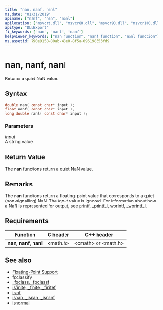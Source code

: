 ```yaml
---
title: "nan, nanf, nanl"
ms.date: "01/31/2019"
apiname: ["nanf", "nan", "nanl"]
apilocation: ["msvcrt.dll", "msvcr80.dll", "msvcr90.dll", "msvcr100.dll", "msvcr100_clr0400.dll", "msvcr110.dll", "msvcr110_clr0400.dll", "msvcr120.dll", "msvcr120_clr0400.dll", "ucrtbase.dll", "api-ms-win-crt-math-l1-1-0.dll"]
apitype: "DLLExport"
f1_keywords: ["nan", "nanl", "nanf"]
helpviewer_keywords: ["nan function", "nanf function", "nanl function"]
ms.assetid: 790e9158-80ab-43e0-8f5a-096198553fd9
---
```

# nan, nanf, nanl

Returns a quiet NaN value.

## Syntax

```C
double nan( const char* input );
float nanf( const char* input );
long double nanl( const char* input );
```

### Parameters

*input*<br/>
A string value.

## Return Value

The **nan** functions return a quiet NaN value.

## Remarks

The **nan** functions return a floating-point value that corresponds to a quiet (non-signalling) NaN. The *input* value is ignored. For information about how a NaN is represented for output, see [printf, _printf_l, wprintf, _wprintf_l](printf-printf-l-wprintf-wprintf-l.md).

## Requirements

|Function|C header|C++ header|
|--------------|--------------|------------------|
|**nan**, **nanf**, **nanl**|\<math.h>|\<cmath> or \<math.h>|

## See also

- [Floating-Point Support](../../c-runtime-library/floating-point-support.md)
- [fpclassify](fpclassify.md)
- [_fpclass, _fpclassf](fpclass-fpclassf.md)
- [isfinite, _finite, _finitef](finite-finitef.md)
- [isinf](isinf.md)
- [isnan, _isnan, _isnanf](isnan-isnan-isnanf.md)
- [isnormal](isnormal.md)
